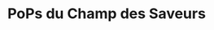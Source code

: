 ---
title: "PoPs du Champ des Saveurs"
url: /collonges-au-mont-dor/pops-du-champ-des-saveurs/
shop: ferme
---